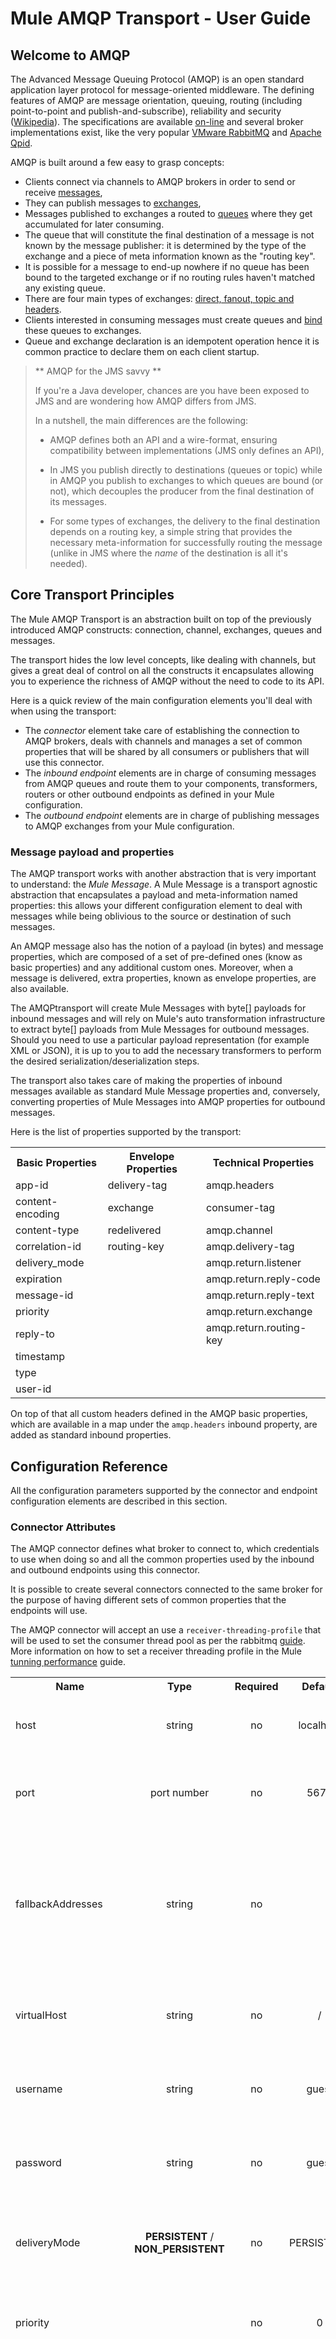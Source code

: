 Mule AMQP Transport - User Guide
================================

Welcome to AMQP
---------------

The Advanced Message Queuing Protocol (AMQP) is an open standard application layer protocol for message-oriented middleware. The defining features of AMQP are message orientation, queuing, routing (including point-to-point and publish-and-subscribe), reliability and security ([Wikipedia](http://en.wikipedia.org/wiki/AMQP)).
The specifications are available [on-line](http://amqp.org) and several broker implementations exist, like the very popular [VMware RabbitMQ](http://www.rabbitmq.com) and [Apache Qpid](http://qpid.apache.org/).   

AMQP is built around a few easy to grasp concepts:

- Clients connect via channels to AMQP brokers in order to send or receive [messages](http://en.wikipedia.org/wiki/AMQP#Messages),
- They can publish messages to [exchanges](http://en.wikipedia.org/wiki/AMQP#Exchanges),
- Messages published to exchanges a routed to [queues](http://en.wikipedia.org/wiki/AMQP#Queues) where they get accumulated for later consuming.
- The queue that will constitute the final destination of a message is not known by the message publisher: it is determined by the type of the exchange and a piece of meta information known as the "routing key".
- It is possible for a message to end-up nowhere if no queue has been bound to the targeted exchange or if no routing rules haven't matched any existing queue.
- There are four main types of exchanges: [direct, fanout, topic and headers](http://en.wikipedia.org/wiki/AMQP#Exchange_types_and_the_effect_of_bindings). 
- Clients interested in consuming messages must create queues and [bind](http://en.wikipedia.org/wiki/AMQP#Bindings) these queues to exchanges.
- Queue and exchange declaration is an idempotent operation hence it is common practice to declare them on each client startup. 
	
> ** AMQP for the JMS savvy **
>
> If you're a Java developer, chances are you have been exposed to JMS and are wondering how AMQP differs from JMS.
>
> In a nutshell, the main differences are the following:
>
> - AMQP defines both an API and a wire-format, ensuring compatibility between implementations (JMS only defines an API),
>
> - In JMS you publish directly to destinations (queues or topic) while in AMQP you publish to exchanges to which queues are bound (or not), which decouples the producer from the final destination of its messages.
>
> - For some types of exchanges, the delivery to the final destination depends on a routing key, a simple string that provides the necessary meta-information for successfully routing the message (unlike in JMS where the *name* of the destination is all it's needed).  

Core Transport Principles
-------------------------

The Mule AMQP Transport is an abstraction built on top of the previously introduced AMQP constructs: connection, channel, exchanges, queues and messages.

The transport hides the low level concepts, like dealing with channels, but gives a great deal of control on all the constructs it encapsulates allowing you to experience the richness of AMQP without the need to code to its API.

Here is a quick review of the main configuration elements you'll deal with when using the transport:

- The *connector* element take care of establishing the connection to AMQP brokers, deals with channels and manages a set of common properties that will be shared by all consumers or publishers that will use this connector.
- The *inbound endpoint* elements are in charge of consuming messages from AMQP queues and route them to your components, transformers, routers or other outbound endpoints as defined in your Mule configuration.
- The *outbound endpoint* elements are in charge of publishing messages to AMQP exchanges from your Mule configuration. 

### Message payload and properties

The AMQP transport works with another abstraction that is very important to understand: the *Mule Message*. A Mule Message is a transport agnostic abstraction that encapsulates a payload and meta-information named properties: this allows your different configuration element to deal with messages while being oblivious to the source or destination of such messages.

An AMQP message also has the notion of a payload (in bytes) and message properties, which are composed of a set of pre-defined ones (know as basic properties) and any additional custom ones. Moreover, when a message is delivered, extra properties, known as envelope properties, are also available.

The AMQPtransport will create Mule Messages with byte[] payloads for inbound messages and will rely on Mule's auto transformation infrastructure to extract byte[] payloads from Mule Messages for outbound messages. Should you need to use a particular payload representation (for example XML or JSON), it is up to you to add the necessary transformers to perform the desired serialization/deserialization steps.  

The transport also takes care of making the properties of inbound messages available as standard Mule Message properties and, conversely, converting properties of Mule Messages into AMQP properties for outbound messages.

Here is the list of properties supported by the transport:

<!--
    Generated with: org.mule.transport.amqp.AmqpConstants.main()
-->
<table>
<tr><th>Basic Properties</th><th>Envelope Properties</th><th>Technical Properties</th></tr>
<tr><td>app-id</td><td>delivery-tag</td><td>amqp.headers</td></tr>
<tr><td>content-encoding</td><td>exchange</td><td>consumer-tag</td></tr>
<tr><td>content-type</td><td>redelivered</td><td>amqp.channel</td></tr>
<tr><td>correlation-id</td><td>routing-key</td><td>amqp.delivery-tag</td></tr>
<tr><td>delivery_mode</td><td></td><td>amqp.return.listener</td></tr>
<tr><td>expiration</td><td></td><td>amqp.return.reply-code</td></tr>
<tr><td>message-id</td><td></td><td>amqp.return.reply-text</td></tr>
<tr><td>priority</td><td></td><td>amqp.return.exchange</td></tr>
<tr><td>reply-to</td><td></td><td>amqp.return.routing-key</td></tr>
<tr><td>timestamp</td><td></td><td></td></tr>
<tr><td>type</td><td></td><td></td></tr>
<tr><td>user-id</td><td></td><td></td></tr>
</table>

On top of that all custom headers defined in the AMQP basic properties, which are available in a map under the `amqp.headers` inbound property, are added as standard inbound properties.

Configuration Reference
-----------------------

All the configuration parameters supported by the connector and endpoint configuration elements are described in this section.

### Connector Attributes
<!--
	Generated with: http://svn.codehaus.org/mule/branches/mule-2.0.x/tools/schemadocs/src/main/resources/xslt/single-element.xsl
	Parameter     : elementName=connector
-->

The AMQP connector defines what broker to connect to, which credentials to use when doing so and all the common properties used by the inbound and outbound endpoints using this connector.

It is possible to create several connectors connected to the same broker for the purpose of having different sets of common properties that the endpoints will use.

The AMQP connector will accept an use a `receiver-threading-profile` that will be used to set the consumer thread pool as per the rabbitmq [guide](https://www.rabbitmq.com/api-guide.html#consumer-thread-pool). More information on how to set a receiver threading profile in the Mule [tunning performance](http://www.mulesoft.org/documentation/display/current/Tuning+Performance) guide.

<table class="confluenceTable">
  <tr>
    <th style="width:10%" class="confluenceTh">Name</th><th style="width:10%" class="confluenceTh">Type</th><th style="width:10%" class="confluenceTh">Required</th><th style="width:10%" class="confluenceTh">Default</th><th class="confluenceTh">Description</th>
  </tr>
  <tr>
    <td rowspan="1" class="confluenceTd">host</td><td style="text-align: center" class="confluenceTd">string</td><td style="text-align: center" class="confluenceTd">no</td><td style="text-align: center" class="confluenceTd">localhost</td><td class="confluenceTd">
      <p>
          The main AMQP broker host to connect to.
        </p>
    </td>
  </tr>
  <tr>
    <td rowspan="1" class="confluenceTd">port</td><td style="text-align: center" class="confluenceTd">port number</td><td style="text-align: center" class="confluenceTd">no</td><td style="text-align: center" class="confluenceTd">5672</td><td class="confluenceTd">
      <p>
          The port to use to connect to the main
          AMQP broker.
        </p>
    </td>
  </tr>
  <tr>
    <td rowspan="1" class="confluenceTd">fallbackAddresses</td><td style="text-align: center" class="confluenceTd">string</td><td style="text-align: center" class="confluenceTd">no</td><td style="text-align: center" class="confluenceTd"></td><td class="confluenceTd">
      <p>
          A comma-separated list of "host:port" or
          "host", defining fallback brokers to attempt connection
          to, should the connection to main broker fail.
        </p>
    </td>
  </tr>
  <tr>
    <td rowspan="1" class="confluenceTd">virtualHost</td><td style="text-align: center" class="confluenceTd">string</td><td style="text-align: center" class="confluenceTd">no</td><td style="text-align: center" class="confluenceTd">/</td><td class="confluenceTd">
      <p>
          The virtual host to connect to on the
          AMQP broker.
        </p>
    </td>
  </tr>
  <tr>
    <td rowspan="1" class="confluenceTd">username</td><td style="text-align: center" class="confluenceTd">string</td><td style="text-align: center" class="confluenceTd">no</td><td style="text-align: center" class="confluenceTd">guest</td><td class="confluenceTd">
      <p>
          The user name to use to connect to the
          AMQP broker.
        </p>
    </td>
  </tr>
  <tr>
    <td rowspan="1" class="confluenceTd">password</td><td style="text-align: center" class="confluenceTd">string</td><td style="text-align: center" class="confluenceTd">no</td><td style="text-align: center" class="confluenceTd">guest</td><td class="confluenceTd">
      <p>
          The password to use to connect to the
          AMQP broker.
        </p>
    </td>
  </tr>
  <tr>
    <td rowspan="1" class="confluenceTd">deliveryMode</td><td style="text-align: center" class="confluenceTd"><b>PERSISTENT</b> / <b>NON_PERSISTENT</b></td><td style="text-align: center" class="confluenceTd">no</td><td style="text-align: center" class="confluenceTd">PERSISTENT</td><td class="confluenceTd">
      <p>
          The delivery mode to use when publishing
          to the AMQP broker.
        </p>
    </td>
  </tr>
  <tr>
    <td rowspan="1" class="confluenceTd">priority</td><td style="text-align: center" class="confluenceTd"></td><td style="text-align: center" class="confluenceTd">no</td><td style="text-align: center" class="confluenceTd">0</td><td class="confluenceTd">
      <p>
          The priority to use when publishing to
          the AMQP broker.
        </p>
    </td>
  </tr>
<tr>
    <td rowspan="1" class="confluenceTd">mandatory</td><td style="text-align: center" class="confluenceTd">boolean</td><td style="text-align: center" class="confluenceTd">no</td><td style="text-align: center" class="confluenceTd">false</td><td class="confluenceTd">
      <p>
          This flag tells the server how to react
          if the message cannot be
          routed to a queue. If this flag is
          set to true, the server will throw an exception for any
          unroutable message. If this flag is false, the server
          silently drops the message.
        </p>
    </td>
  </tr>
  <tr>
    <td rowspan="1" class="confluenceTd">immediate</td><td style="text-align: center" class="confluenceTd">boolean</td><td style="text-align: center" class="confluenceTd">no</td><td style="text-align: center" class="confluenceTd">false</td><td class="confluenceTd">
      <p>
          This flag tells the server how to react
          if the message cannot be
          routed to a queue consumer
          immediately. If this flag is set to true, the server
          will
          throw an exception for any undeliverable message. If
          this
          flag is false, the server will queue the message, but
          with
          no guarantee that it will ever be consumed.
        </p>
    </td>
  </tr>
  <tr>
    <td rowspan="1" class="confluenceTd">default-return-endpoint-ref</td><td style="text-align: center" class="confluenceTd">string</td><td style="text-align: center" class="confluenceTd">no</td><td style="text-align: center" class="confluenceTd"></td><td class="confluenceTd">
      <p>
          Reference to an endpoint to which AMQP
          returned message should be
          dispatched to.
        </p>
    </td>
  </tr>
  <tr>
    <td rowspan="1" class="confluenceTd">ackMode</td><td style="text-align: center" class="confluenceTd"><b>AMQP_AUTO</b> / <b>MULE_AUTO</b> / <b>MANUAL</b></td><td style="text-align: center" class="confluenceTd">no</td><td style="text-align: center" class="confluenceTd">AMQP_AUTO</td><td class="confluenceTd">
      <p>
          The acknowledgment mode to use when
          consuming from the AMQP broker.
        </p>
    </td>
  </tr>
  <tr>
    <td rowspan="1" class="confluenceTd">prefetchSize</td><td style="text-align: center" class="confluenceTd">integer</td><td style="text-align: center" class="confluenceTd">no</td><td style="text-align: center" class="confluenceTd">0</td><td class="confluenceTd">
      <p>
          The maximum amount of content (measured
          in octets) that the server will deliver, 0 if unlimited.
        </p>
    </td>
  </tr>
  <tr>
    <td rowspan="1" class="confluenceTd">prefetchCount</td><td style="text-align: center" class="confluenceTd">integer</td><td style="text-align: center" class="confluenceTd">no</td><td style="text-align: center" class="confluenceTd">0</td><td class="confluenceTd">
      <p>
          The maximum number of messages that the
          server will deliver, 0 if unlimited.
        </p>
    </td>
  </tr>
  <tr>
    <td rowspan="1" class="confluenceTd">noLocal</td><td style="text-align: center" class="confluenceTd">boolean</td><td style="text-align: center" class="confluenceTd">no</td><td style="text-align: center" class="confluenceTd">false</td><td class="confluenceTd">
      <p>
          If the no-local field is set the server
          will not send messages to the connection that published
          them.
        </p>
    </td>
  </tr>
  <tr>
    <td rowspan="1" class="confluenceTd">exclusiveConsumers</td><td style="text-align: center" class="confluenceTd">boolean</td><td style="text-align: center" class="confluenceTd">no</td><td style="text-align: center" class="confluenceTd">false</td><td class="confluenceTd">
      <p>
          Set to true if the connector should only
          create exclusive consumers.
        </p>
    </td>
  </tr>
  <tr>
    <td rowspan="1" class="confluenceTd">numberOfChannels</td><td style="text-align: center" class="confluenceTd">integer</td><td style="text-align: center" class="confluenceTd">no</td><td style="text-align: center" class="confluenceTd">1</td><td class="confluenceTd">
      <p>
          The number of channels that will be spawned per inbound endpoint to receive AMQP messages.
          Default value is 4.
        </p>
    </td>
  </tr>
  <tr>
    <td rowspan="1" class="confluenceTd">activeDeclarationsOnly</td><td style="text-align: center" class="confluenceTd">boolean</td><td style="text-align: center" class="confluenceTd">no</td><td style="text-align: center" class="confluenceTd">false</td><td class="confluenceTd">
      <p>
          Defines if the connector should only do
          active exchange and queue declarations or can also perform
          passive declarations to enforce their existence.
        </p>
    </td>
  </tr>
</table>

### Endpoint Attributes

Endpoint attributes are interpreted differently if they are used on inbound or outbound endpoints. For example, routingKey on an inbound endpoint is meant to be used for queue binding while it is used as basic publish parameter on outbound endpoints. 

<!--
	Generated with: http://svn.codehaus.org/mule/branches/mule-2.0.x/tools/schemadocs/src/main/resources/xslt/single-element.xsl
	Parameter     : elementName=endpoint
-->
<table class="confluenceTable">
  <tr>
    <th style="width:10%" class="confluenceTh">Name</th><th style="width:10%" class="confluenceTh">Type</th><th style="width:10%" class="confluenceTh">Required</th><th style="width:10%" class="confluenceTh">Default</th><th class="confluenceTh">Description</th>
  </tr>
  <tr>
    <td rowspan="1" class="confluenceTd">exchangeName</td><td style="text-align: center" class="confluenceTd">string</td><td style="text-align: center" class="confluenceTd">no</td><td style="text-align: center" class="confluenceTd"></td><td class="confluenceTd">
      <p>
      The exchange to publish to or bind queues to.
      Use <b>AMQP.DEFAULT.EXCHANGE</b> for the default exchange
      (the previous approach that consists in leaving blank or omitting `exchangeName` for the default exchange still works but is not recommended).
    </p>
    </td>
  </tr>
  <tr>
    <td rowspan="1" class="confluenceTd">queueName</td><td style="text-align: center" class="confluenceTd">string</td><td style="text-align: center" class="confluenceTd">no</td><td style="text-align: center" class="confluenceTd"></td><td class="confluenceTd">
      <p>
      The queue name to consume from.
      Leave blank or omit for using a new private exclusive server-named queue.
    </p>
    </td>
  </tr>
  <tr>
    <td rowspan="1" class="confluenceTd">routingKey</td><td style="text-align: center" class="confluenceTd">string</td><td style="text-align: center" class="confluenceTd">no</td><td style="text-align: center" class="confluenceTd"></td><td class="confluenceTd">
      <p>
      Comma-separated routing keys to use when binding a queue or publishing a message.
    </p>
    </td>
  </tr>
  <tr>
    <td rowspan="1" class="confluenceTd">consumerTag</td><td style="text-align: center" class="confluenceTd">string</td><td style="text-align: center" class="confluenceTd">no</td><td style="text-align: center" class="confluenceTd"></td><td class="confluenceTd">
      <p>
      A client-generated consumer tag to establish context.
    </p>
    </td>
  </tr>
  <tr>
    <td rowspan="1" class="confluenceTd">exchangeType</td><td style="text-align: center" class="confluenceTd"><b>fanout</b> / <b>direct</b> / <b>topic</b> / <b>headers</b></td><td style="text-align: center" class="confluenceTd">no</td><td style="text-align: center" class="confluenceTd"></td><td class="confluenceTd">
      <p>
      The type of exchange to be declared.
    </p>
    </td>
  </tr>
  <tr>
    <td rowspan="1" class="confluenceTd">exchangeDurable</td><td style="text-align: center" class="confluenceTd">boolean</td><td style="text-align: center" class="confluenceTd">no</td><td style="text-align: center" class="confluenceTd"></td><td class="confluenceTd">
      <p>
      The durability of the declared exchange.
    </p>
    </td>
  </tr>
  <tr>
    <td rowspan="1" class="confluenceTd">exchangeAutoDelete</td><td style="text-align: center" class="confluenceTd">boolean</td><td style="text-align: center" class="confluenceTd">no</td><td style="text-align: center" class="confluenceTd"></td><td class="confluenceTd">
      <p>
      Specifies if the declared exchange should be
      autodeleted.
    </p>
    </td>
  </tr>
  <tr>
    <td rowspan="1" class="confluenceTd">numberOfChannels</td><td style="text-align: center" class="confluenceTd">integer</td><td style="text-align: center" class="confluenceTd">no</td><td style="text-align: center" class="confluenceTd"></td><td class="confluenceTd">
      <p>
          The number of channels that will be spawned for this inbound endpoint to receive AMQP messages.
          If not present the value defined in the connector will be used. Otherwise, it will be 4.
        </p>
    </td>
  </tr>
  <tr>
    <td rowspan="1" class="confluenceTd">queueDurable</td><td style="text-align: center" class="confluenceTd">boolean</td><td style="text-align: center" class="confluenceTd">no</td><td style="text-align: center" class="confluenceTd"></td><td class="confluenceTd">
      <p>
      Specifies if the declared queue is durable.
    </p>
    </td>
  </tr>
  <tr>
    <td rowspan="1" class="confluenceTd">queueAutoDelete</td><td style="text-align: center" class="confluenceTd">boolean</td><td style="text-align: center" class="confluenceTd">no</td><td style="text-align: center" class="confluenceTd"></td><td class="confluenceTd">
      <p>
      Specifies if the declared queue should be
      autodeleted.
    </p>
    </td>
  </tr>
  <tr>
    <td rowspan="1" class="confluenceTd">queueExclusive</td><td style="text-align: center" class="confluenceTd">boolean</td><td style="text-align: center" class="confluenceTd">no</td><td style="text-align: center" class="confluenceTd"></td><td class="confluenceTd">
      <p>
      Specifies if the declared queue is exclusive.
    </p>
    </td>
  </tr>
</table>

Examples
--------

There are many ways to use the AMQP connector and endpoints. The following examples will demonstrate the common use cases.

### Connection fallback

It is possible to define a list of host:port or host (implying default port) to try to connect to in case the main one fails to connect.

    <amqp:connector name="amqpConnectorWithFallback"
                    host="rabbit1"
                    port="9876"
                    fallbackAddresses="rabbit1:9875,rabbit2:5672,rabbit3"
                    virtualHost="mule-test"
                    username="my-user"
                    password="my-pwd" />

### Listen to messages with exchange re-declaration and queue creation

This is a typical AMQP pattern where consumers redeclare the exchanges they intend to bind queues to.

    <amqp:connector name="amqpAutoAckLocalhostConnector"
                    virtualHost="my-vhost"
                    username="my-user"
                    password="my-pwd"
                    activeDeclarationsOnly="true" />

    <amqp:inbound-endpoint exchangeName="my-exchange"
                           exchangeType="fanout"
                           exchangeAutoDelete="false"
                           exchangeDurable="true"
                           queueName="my-queue"
                           queueDurable="false"
                           queueExclusive="false"
                           queueAutoDelete="true"
                           connector-ref="amqpAutoAckLocalhostConnector" />

### Listen to messages with exchange re-declaration and private queue creation

In this variation of the previous example, Mule will create an exclusive server-named, auto-delete, non-durable queue and bind it to the re-declared exchange.

    <amqp:connector name="amqpAutoAckLocalhostConnector"
                    virtualHost="my-vhost"
                    username="my-user"
                    password="my-pwd"
                    activeDeclarationsOnly="true" />

    <amqp:inbound-endpoint exchangeName="my-exchange"
                           exchangeType="fanout"
                           exchangeAutoDelete="false"
                           exchangeDurable="true"
                           connector-ref="amqpAutoAckLocalhostConnector" />

### Listen to messages on a pre-existing exchange

In this mode, the inbound connection will fail if the exchange doesn't pre-exist.

This behavior is enforced by activeDeclarationsOnly=false, which means that Mule will strictly ensure the pre-existence of the exchange before trying to subscribe to it. 

    <amqp:connector name="amqpAutoAckStrictLocalhostConnector"
                    virtualHost="my-vhost"
                    username="my-user"
                    password="my-pwd"
                    activeDeclarationsOnly="false" />

    <amqp:inbound-endpoint exchangeName="my-exchange"
                           queueName="my-queue"
                           queueDurable="false"
                           queueExclusive="false"
                           queueAutoDelete="true"
                           queueName="my-queue"
                           connector-ref="amqpAutoAckStrictLocalhostConnector" />

### Listen to messages on a pre-existing queue

Similarly to the previous example, the inbound connection will fail if the queue doesn't pre-exist.

    <amqp:connector name="amqpAutoAckStrictLocalhostConnector"
                    virtualHost="my-vhost"
                    username="my-user"
                    password="my-pwd"
                    activeDeclarationsOnly="false" />

    <amqp:inbound-endpoint queueName="my-queue"
                           connector-ref="amqpAutoAckStrictLocalhostConnector" />

### Listen to messages on declared but unbound queue

In this case, the queue is declared but not bound to any custom exchange,
except the default exchange to which all declared queues are bound by default.

Configuring any of the `queueDurable`, `queueAutoDelete` or `queueExclusive` attributes is needed to trigger the queue creation.

    <amqp:inbound-endpoint queueName="my-queue"
                           queueDurable="true" />

### Manual message acknowledgement and rejection

So far, all incoming messages were automatically acknowledged by the AMQP client.

The following example shows how to manually acknowledge or reject messages within a flow, based on criteria of your choice.
 
    <amqp:connector name="amqpManualAckLocalhostConnector"
                    virtualHost="my-vhost"
                    username="my-user"
                    password="my-pwd"
                    ackMode="MANUAL" />

    <flow name="amqpChoiceAckNackService">
      <amqp:inbound-endpoint queueName="my-queue"
                             connector-ref="amqpManualAckLocalhostConnector" />
      <choice>
        <when ...condition...>
          <amqp:acknowledge-message />
        </when>
        <otherwise>
          <amqp:reject-message requeue="true" />
        </otherwise>
      </choice>
    </flow>

### Manual channel recovery

To manually recover the channel that is associated with the current message, use:

    <amqp:reject-message />

If you want the messages to be re-queued use:

    <amqp:reject-message requeue="true" />


### Flow control

Expanding on the previous example, it is possible to throttle the delivery of messages by configuring the connector accordingly.

The following demonstrates a connector that fetches messages one by one and a flow that uses manual acknowledgment to throttle the message delivery.

    <amqp:connector name="amqpThrottledConnector"
                    virtualHost="my-vhost"
                    username="my-user"
                    password="my-pwd"
                    prefetchCount="1"
                    ackMode="MANUAL" />

    <flow name="amqpManualAckService">
      <amqp:inbound-endpoint queueName="my-queue"
                             connector-ref="amqpThrottledConnector" />
      <!--
      components, routers... go here
      -->
      <amqp:acknowledge-message />
    </flow>

### Publish messages to a redeclared exchange

This is a typical AMQP pattern where producers redeclare the exchanges they intend to publish to.

    <amqp:connector name="amqpLocalhostConnector"
                    virtualHost="my-vhost"
                    username="my-user"
                    password="my-pwd"
                    activeDeclarationsOnly="true" />

    <amqp:outbound-endpoint routingKey="my-key"
                            exchangeName="my-exchange"
                            exchangeType="fanout"
                            exchangeAutoDelete="false"
                            exchangeDurable="false"
                            connector-ref="amqpLocalhostConnector" />

### Publish messages to a pre-existing exchange

It is also possible to publish to a pre-existing exchange:

    <amqp:outbound-endpoint exchangeName="my-exchange"
                            connector-ref="amqpLocalhostConnector" />

It can be desirable to strictly enforce the existence of this exchange before publishing to it.

This is done by configuring the connector to perform passive declarations:

    <amqp:connector name="amqpStrictLocalhostConnector"
                    virtualHost="my-vhost"
                    username="my-user"
                    password="my-pwd"
                    activeDeclarationsOnly="false" />

    <amqp:outbound-endpoint routingKey="my-key"
                            exchangeName="my-exchange"
                            connector-ref="amqpStrictLocalhostConnector" />

### Declare and bind outbound queue

It's also possible to declare queue in outbound endpoints, as shown here:

    <amqp:outbound-endpoint exchangeName="amqpOutBoundQueue-exchange"
                            exchangeType="fanout"
                            queueName="amqpOutBoundQueue-queue"
                            queueDurable="true" />

Note that the queue will be declared and bound in a lazy fashion, ie only when the outbound endpoint is used.

### Message level override of exchange and routing key

It is possible to override some outbound endpoint attributes with **outbound-scoped** message properties:

- *routing-key* overrides the routingKey attribute,
- *exchange* overrides the exchangeName attribute.

### Mandatory and immediate deliveries and returned message handling

The connector supports the mandatory and immediate publication flags, as show hereafter:

  <amqp:connector name="mandatoryAmqpConnector"
                  virtualHost="mule-test"
                  username="mule"
                  password="elum"
                  mandatory="true"
                  immediate="true" />

If a message sent with this connector can't be delivered, the AMQP broker will return it asynchronously.

The AMQP transport offers the possibility to dispatch these returned messages to user defined endpoints for custom processing.

You can define the endpoint in charge of handling returned messages at connector level. Here is an example that targets a VM endpoint:

  <vm:endpoint name="globalReturnedMessageChannel" path="global.returnedMessages" />

  <amqp:connector name="mandatoryAmqpConnector"
                  virtualHost="mule-test"
                  username="mule"
                  password="elum"
                  mandatory="true"
                  default-return-endpoint-ref="globalReturnedMessageChannel" />

It is also possible to define the returned message endpoint at flow level:

    <vm:endpoint name="flowReturnedMessageChannel" path="flow.returnedMessages" />

    <flow name="amqpMandatoryDeliveryFailureFlowHandler">
      <!--
      inbound endpoint, components, routers ...
      -->

      <amqp:return-handler>
        <vm:outbound-endpoint ref="flowReturnedMessageChannel" />
      </amqp:return-handler>

      <amqp:outbound-endpoint routingKey="my-key"
                              exchangeName="my-exchange"
                              connector-ref="mandatoryAmqpConnector" />
    </flow>

If both are configured, the handler defined in the flow will supersede the one defined in the connector. 

If none is configured, Mule will log a warning with the full details of the returned message.

### Request-response publication

It is possible to perform synchronous (request-response) outbound operations:

    <amqp:outbound-endpoint routingKey="my-key"
                            exchange-pattern="request-response"
                            exchangeName="my-exchange"
                            connector-ref="amqpLocalhostConnector" />

In that case, Mule will:

- create a temporary auto-delete private reply queue,
- set-it as the reply-to property of the current message,
- publish the message to the specified exchange,
- wait for a response to be sent to the reply-queue (via the default exchange).

### Transaction support

AMQP local transactions are supported by using the standard Mule transaction configuration element.
For example the following declares an AMQP inbound endpoint that will start a new transaction for each new received message:

    <amqp:inbound-endpoint queueName="amqpTransactedBridge-queue"
                           connector-ref="amqpConnector">
        <amqp:transaction action="ALWAYS_BEGIN" />
    </amqp:inbound-endpoint>

The following declares a transacted AMQP bridge:

    <bridge name="amqpTransactedBridge" exchange-pattern="one-way" transacted="true">
        <amqp:inbound-endpoint queueName="amqpTransactedBridge-queue"
                               connector-ref="amqpConnector">
            <amqp:transaction action="ALWAYS_BEGIN" />
        </amqp:inbound-endpoint>
        <amqp:outbound-endpoint exchangeName="amqpOneWayBridgeTarget-exchange"
                                connector-ref="amqpConnector">
            <amqp:transaction action="ALWAYS_JOIN" />
        </amqp:outbound-endpoint>
    </bridge>

If an error occurs during the processing of the message after the inbound endpoint, the transaction will automatically be rolled back.
Otherwise the transaction will be committed after successful dispatch in the outbound endpoint.

By default, no channel recovery is performed upon rollback. To change that configure a `recoverStrategy` on the transaction element, like

    <amqp:transaction action="ALWAYS_BEGIN" recoverStrategy="REQUEUE" />

Valid values for the `recoverStrategy` option are: `NONE, `NO_REQUEUE` and `REQUEUE`.

Transactions in AMQP are not behaving like JMS transactions: it is strongly suggested that you read [this overview of transaction support in AMQP 0.91](http://www.rabbitmq.com/amqp-0-9-1-reference.html#class.tx) before using transactions.
It is important to understand that when a transaction gets started on a Mule-managed channel, via for example `<amqp:transaction action="ALWAYS_BEGIN" />`, this channel will remain transactional for its lifetime.

### Exchange and Queue Declaration Arguments

AMQP supports the notion of custom arguments during the declartion of exchanges and queues.
The connector supports these custom arguments:
they must be passed as endpoint properties with names prefixed with `amqp-exchange.` or `amqp-queue.`
respectively for exchange or queue arguments.

The following declares a global endpoint that uses the `alternate-exchange` argument during the exchange declaration
and the `x-dead-letter-exchange` argument during the queue declaration:

    <amqp:endpoint name="amqpEndpointWithArguments" exchangeName="target-exchange"
        exchangeType="fanout" exchangeDurable="true" exchangeAutoDelete="false"
        queueName="target-queue" queueDurable="true" queueAutoDelete="false"
        queueExclusive="true" routingKey="a.b.c">
        <properties>
            <spring:entry key="amqp-exchange.alternate-exchange"
                value="some-exchange" />
            <spring:entry key="amqp-queue.x-dead-letter-exchange"
                value="some-queue" />
        </properties>
    </amqp:endpoint>

### Programmatic message requesting

It is possible to programmatically get messages from an AMQP queue.

For this you need first to build a URI that identifies the AMQP queue that you want to consume from. Here is the syntax to use, with optional parameters in square brackets:

    amqp://[${exchangeName}/]amqp-queue.${queueName}[?connector=${connectorName}[&...other parameters...]]

For example, the following identifies a prexisting queue named "my-queue" and will consume it with a unique AMQP connector available in the Mule configuration:

    amqp://amqp-queue.my-queue

This example will create and bind a non-durable auto-delete non-exclusive queue named "new-queue" to a pre-existing exchange named "my-exchange" with the provided routing key on the specified connector:

    amqp://my-exchange/amqp-queue.new-queue?connector=amqpAutoAckLocalhostConnector&queueDurable=false&queueExclusive=false&queueAutoDelete=true

With such a URI defined, it is possible to retrieve a message from the queue using the Mule Client, as shown in the following code sample:

    MuleMessage message = new MuleClient(muleContext).request("amqp://amqp-queue.my-queue", 2500L);
 
The above will wait for 2.5 seconds for a message and will return null if none has shown up in the queue after this amount of time.

### SSL Connectivity

The transport can connect to the broker using SSLv3 or TLS.
This is done by using the `AMQPS` connector using the following XML namespace declaration:

    xmlns:amqps="http://www.mulesoft.org/schema/mule/amqps"
    http://www.mulesoft.org/schema/mule/amqps http://www.mulesoft.org/schema/mule/amqps/current/mule-amqps.xsd

Connect using SSLv3 (default) and uses a trust manager that accepts all certificates as valid:

    <amqps:connector name="amqpsDefaultSslConnector" />

Connect using TLS and uses a trust manager that accepts all certificates as valid:

    <amqps:connector name="amqpsTlsConnector" sslProtocol="TLS" />

Connect using SSLv3 (default) and uses a custom trust manager:

    <amqps:connector name="amqpsTrustManagerConnector"
        sslTrustManager-ref="myTrustManager" />

Connect using TLS and uses a custom trust manager:

    <amqps:connector name="amqpsTlsTrustManagerConnector"
        sslProtocol="TLS" sslTrustManager-ref="myTrustManager" />

Connect with key and trust stores:

    <amqps:connector name="amqpsTlsKeyStores">
        <amqps:ssl-key-store path="keycert.p12" type="PKCS12"
            algorithm="SunX509" keyPassword="MySecretPassword"
            storePassword="MySecretPassword" />
        <amqps:ssl-trust-store path="trustStore.jks" type="JKS"
            algorithm="SunX509" storePassword="rabbitstore" />
    </amqps:connector>
